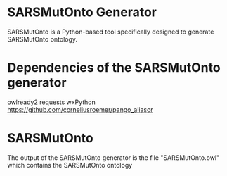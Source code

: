 # SARSMutOnto Generator
SARSMutOnto is a Python-based tool specifically designed to generate SARSMutOnto ontology.
# Dependencies of the SARSMutOnto generator
owlready2
requests
wxPython
https://github.com/corneliusroemer/pango_aliasor
# SARSMutOnto
The output of the SARSMutOnto generator is the file "SARSMutOnto.owl" which contains the SARSMutOnto ontology
